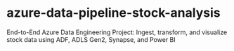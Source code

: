 # azure-data-pipeline-stock-analysis
End-to-End Azure Data Engineering Project: Ingest, transform, and visualize stock data using ADF, ADLS Gen2, Synapse, and Power BI
